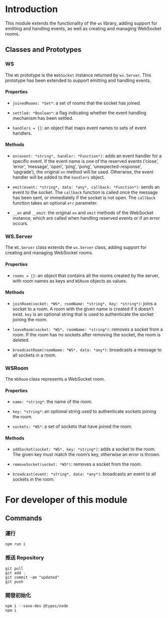 
# Introduction

This module extends the functionality of the  `ws`  library, adding support for emitting and handling events, as well as creating and managing WebSocket rooms.

## Classes and Prototypes

### WS

The  `WS`  prototype is the  `WebSocket`  instance returned by  `ws.Server`. This prototype has been extended to support emitting and handling events.

#### Properties

-   `joinedRooms: *Set*`: a set of rooms that the socket has joined.
    
-   `settled: *Boolean*`: a flag indicating whether the event handling mechanism has been settled.
    
-   `handlers = {}`: an object that maps event names to sets of event handlers.
    

#### Methods

-   `on(event: *string*, handler: *Function*)`: adds an event handler for a specific event. If the event name is one of the reserved events (‘close’, ‘error’, ‘message’, ‘open’, ‘ping’, ‘pong’, ‘unexpected-response’, ‘upgrade’), the original  `on`  method will be used. Otherwise, the event handler will be added to the  `handlers`  object.
    
-   `emit(event: *string*, data: *any*, callback: *Function*)`: sends an event to the socket. The  `callback`  function is called once the message has been sent, or immediately if the socket is not open. The  `callback`  function takes an optional  `err`  parameter.
    
-   `__on`  and  `__emit`: the original  `on`  and  `emit`  methods of the WebSocket instance, which are called when handling reserved events or if an error occurs.
    

### WS.Server

The  `WS.Server`  class extends the  `ws.Server`  class, adding support for creating and managing WebSocket rooms.

#### Properties

-   `rooms = {}`: an object that contains all the rooms created by the server, with room names as keys and  `WSRoom`  objects as values.

#### Methods

-   `joinRoom(socket: *WS*, roomName: *string*, key: *string*)`: joins a socket to a room. A room with the given name is created if it doesn’t exist.  `key`  is an optional string that is used to authenticate the socket joining the room.
    
-   `leaveRoom(socket: *WS*, roomName: *string*)`: removes a socket from a room. If the room has no sockets after removing the socket, the room is deleted.
    
-   `broadcastRoom(roomName: *WS*, data: *any*)`: broadcasts a message to all sockets in a room.
    

### WSRoom

The  `WSRoom`  class represents a WebSocket room.

#### Properties

-   `name: *string*`: the name of the room.
    
-   `key: *string*`: an optional string used to authenticate sockets joining the room.
    
-   `sockets: *WS*`: a set of sockets that have joined the room.
    

#### Methods

-   `addSocket(socket: *WS*, key: *string*)`: adds a socket to the room. The given key must match the room’s key, otherwise an error is thrown.
    
-   `removeSocket(socket: *WS*)`: removes a socket from the room.
    
-   `broadcast(event: *string*, data: *any*)`: broadcasts an event to all sockets in the room.
    

# For developer of this module

## Commands

### 運行

```
npm run i

```

### 推送 Repository

```
git pull
git add .
git commit -am "updated"
git push

```

### 開發初始化

```
npm i --save-dev @types/node
npm i

```